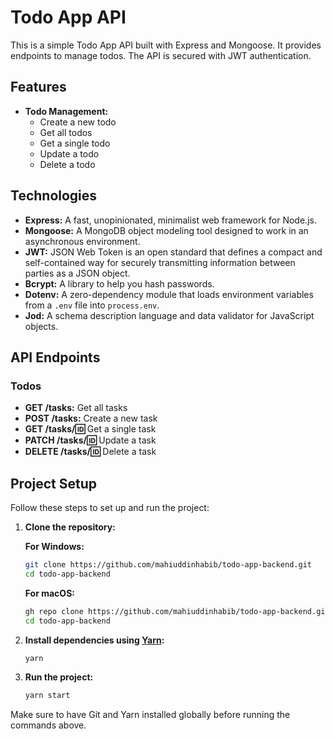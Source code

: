 # Todo App API

This is a simple Todo App API built with Express and Mongoose. It provides endpoints to manage todos. The API is secured with JWT authentication.

## Features

- **Todo Management:**
    - Create a new todo
    - Get all todos
    - Get a single todo
    - Update a todo
    - Delete a todo

## Technologies

- **Express:** A fast, unopinionated, minimalist web framework for Node.js.
- **Mongoose:** A MongoDB object modeling tool designed to work in an asynchronous environment.
- **JWT:** JSON Web Token is an open standard that defines a compact and self-contained way for securely transmitting information between parties as a JSON object.
- **Bcrypt:** A library to help you hash passwords.
- **Dotenv:** A zero-dependency module that loads environment variables from a `.env` file into `process.env`.
- **Jod:** A schema description language and data validator for JavaScript objects.


## API Endpoints

### Todos

- **GET /tasks:** Get all tasks
- **POST /tasks:** Create a new task
- **GET /tasks/:id:** Get a single task
- **PATCH /tasks/:id:** Update a task
- **DELETE /tasks/:id:** Delete a task

## Project Setup

Follow these steps to set up and run the project:

1. **Clone the repository:**

    **For Windows:**
    ```bash
    git clone https://github.com/mahiuddinhabib/todo-app-backend.git
    cd todo-app-backend
    ```

    **For macOS:**
    ```bash
    gh repo clone https://github.com/mahiuddinhabib/todo-app-backend.git
    cd todo-app-backend
    ```

2. **Install dependencies using [Yarn](https://yarnpkg.com/):**
    ```bash
    yarn
    ```

3. **Run the project:**
    ```bash
    yarn start
    ```

Make sure to have Git and Yarn installed globally before running the commands above.
